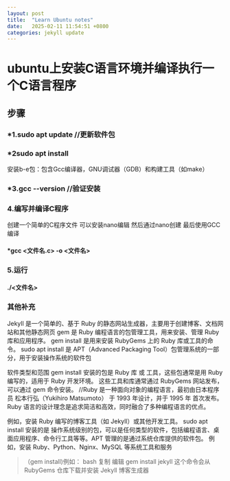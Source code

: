 ```yaml
---
layout: post
title:  "Learn Ubuntu notes"
date:   2025-02-11 11:54:51 +0800
categories: jekyll update
---
```

# ubuntu上安装C语言环境并编译执行一个C语言程序
## 步骤
### *1.sudo apt update //更新软件包

### *2sudo apt install <build-essential>  
安装b-e包：包含Gcc编译器，GNU调试器（GDB）和构建工具（如make）

### *3.gcc --version //验证安装

### 4.编写并编译C程序
创建一个简单的C程序文件
可以安装nano编辑
然后通过nano创建
最后使用GCC编译
#### *gcc <文件名.c> -o <文件名>
### 5.运行
#### ./<文件名>
### 其他补充
Jekyll 是一个简单的、基于 Ruby 的静态网站生成器，主要用于创建博客、文档网站和其他静态网页
gem 是 Ruby 编程语言的包管理工具，用来安装、管理 Ruby 库和应用程序。
gem install 是用来安装 RubyGems 上的 Ruby 库或工具的命令。
sudo apt install 是 APT（Advanced Packaging Tool）包管理系统的一部分，用于安装操作系统的软件包

软件类型和范围
gem install 安装的包是 Ruby 库 或 工具，这些包通常是用 Ruby 编写的，适用于 Ruby 开发环境。
这些工具和库通常通过 RubyGems 网站发布，可以通过 gem 命令安装。 
//Ruby 是一种面向对象的编程语言，最初由日本程序员 松本行弘（Yukihiro Matsumoto） 于 1993 年设计，并于 1995 年
首次发布。Ruby 语言的设计理念是追求简洁和高效，同时融合了多种编程语言的优点。

例如，安装 Ruby 编写的博客工具（如 Jekyll）或其他开发工具。
sudo apt install 安装的是 操作系统级别的包，可以是任何类型的软件，包括编程语言、桌面应用程序、命令行工具等等。APT 管理的是通过系统仓库提供的软件包。
例如，安装 Ruby、Python、Nginx、MySQL 等系统工具和服务

>（gem install)例如：
bash
复制
编辑
gem install jekyll
这个命令会从 RubyGems 仓库下载并安装 Jekyll 博客生成器
